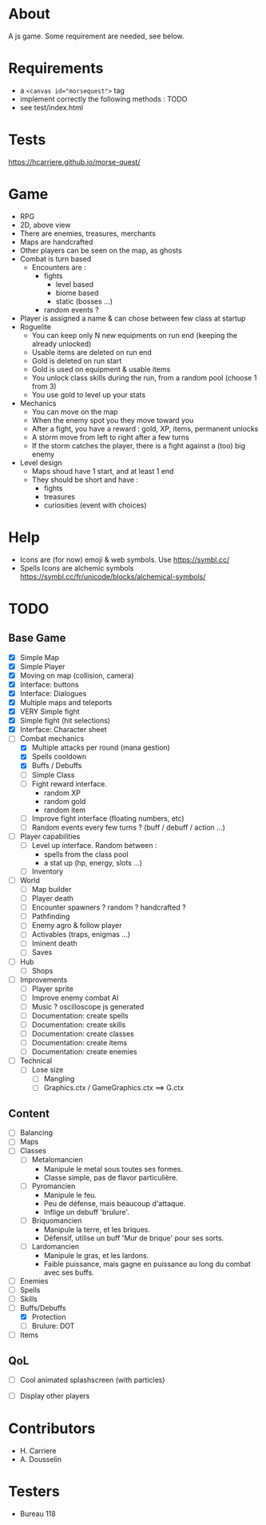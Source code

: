# About
A js game. Some requirement are needed, see below.

# Requirements

- a `<canvas id="morsequest">` tag
- implement correctly the following methods : 
TODO
- see test/index.html

# Tests

https://hcarriere.github.io/morse-quest/

# Game

- RPG
- 2D, above view
- There are enemies, treasures, merchants
- Maps are handcrafted
- Other players can be seen on the map, as ghosts
- Combat is turn based
    - Encounters are :
        - fights
            - level based
            - biome based
            - static (bosses ...)
        - random events ?
- Player is assigned a name & can chose between few class at startup
- Roguelite
    - You can keep only N new equipments on run end (keeping the already unlocked)
    - Usable items are deleted on run end
    - Gold is deleted on run start
    - Gold is used on equipment & usable items
    - You unlock class skills during the run, from a random pool (choose 1 from 3)
    - You use gold to level up your stats
- Mechanics
    - You can move on the map
    - When the enemy spot you they move toward you
    - After a fight, you have a reward : gold, XP, items, permanent unlocks
    - A storm move from left to right after a few turns
    - If the storm catches the player, there is a fight against a (too) big enemy
- Level design
    - Maps shoud have 1 start, and at least 1 end
    - They should be short and have :
        - fights
        - treasures
        - curiosities (event with choices)



# Help
- Icons are (for now) emoji & web symbols. Use https://symbl.cc/
- Spells Icons are alchemic symbols https://symbl.cc/fr/unicode/blocks/alchemical-symbols/ 


# TODO
## Base Game
- [x] Simple Map
- [x] Simple Player
- [x] Moving on map (collision, camera)
- [x] Interface: buttons
- [x] Interface: Dialogues
- [x] Multiple maps and teleports
- [x] VERY Simple fight
- [x] Simple fight (hit selections)
- [x] Interface: Character sheet
- [ ] Combat mechanics
    - [x] Multiple attacks per round (mana gestion)
    - [x] Spells cooldown
    - [x] Buffs / Debuffs
    - [ ] Simple Class
    - [ ] Fight reward interface.
        - random XP
        - random gold
        - random item
    - [ ] Improve fight interface (floating numbers, etc)
    - [ ] Random events every few turns ? (buff / debuff / action ...)
- [ ] Player capabilities
    - [ ] Level up interface.
        Random between : 
        - spells from the class pool
        - a stat up (hp, energy, slots ...)
    - [ ] Inventory
- [ ] World
    - [ ] Map builder
    - [ ] Player death
    - [ ] Encounter spawners ? random ? handcrafted ?
    - [ ] Pathfinding
    - [ ] Enemy agro & follow player
    - [ ] Activables (traps, enigmas ...)
    - [ ] Iminent death
    - [ ] Saves
- [ ] Hub
    - [ ] Shops
- [ ] Improvements
    - [ ] Player sprite
    - [ ] Improve enemy combat AI
    - [ ] Music ? oscilloscope js generated
    - [ ] Documentation: create spells
    - [ ] Documentation: create skills
    - [ ] Documentation: create classes
    - [ ] Documentation: create items
    - [ ] Documentation: create enemies
- [ ] Technical
    - [ ] Lose size
        - [ ] Mangling
        - [ ] Graphics.ctx / GameGraphics.ctx ==> G.ctx

## Content
- [ ] Balancing
- [ ] Maps
- [ ] Classes
    - [ ] Metalomancien
        - Manipule le metal sous toutes ses formes.
        - Classe simple, pas de flavor particulière.
    - [ ] Pyromancien
        - Manipule le feu.
        - Peu de défense, mais beaucoup d'attaque.
        - Inflige un debuff 'brulure'.
    - [ ] Briquomancien
        - Manipule la terre, et les briques.
        - Défensif, utilise un buff 'Mur de brique' pour ses sorts.
    - [ ] Lardomancien
        - Manipule le gras, et les lardons.
        - Faible puissance, mais gagne en puissance au long du combat avec ses buffs.
- [ ] Enemies
- [ ] Spells
- [ ] Skills
- [ ] Buffs/Debuffs
    - [x] Protection
    - [ ] Brulure: DOT
- [ ] Items

## QoL
- [ ] Cool animated splashscreen (with particles)
- [ ] Display other players



# Contributors

- H. Carriere
- A. Dousselin

# Testers

- Bureau 118
